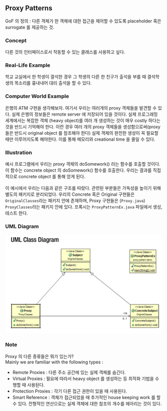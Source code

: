 ## Proxy Patterns 
GoF 의 정의 : 다른 객체가 한 객체에 대한 접근을 제어할 수 있도록 placeholder 혹은 
surrogate 를 제공하는 것. 

### Concept 
다른 것의 인터페이스로서 작동할 수 있는 클래스를 사용하고 싶다. 

### Real-Life Example 
학교 교실에서 한 학생이 결석한 경우 그 학생의 다른 한 친구가 출석을 부를 때 결석학생의 
목소리를 흉내내어 대리 출석을 할 수 있다. 

### Computer World Example 
은행의 ATM 구현을 생각해보자. 여기서 우리는 여러개의 proxy 객체들을 발견할 수 있다. 
실제 은행의 정보들은 remote server 에 저장되어 있을 것이다. 실제 프로그래밍 
세계에서는 복잡한 객체 (heavy object)를 여러 개 생성하는 것이 매우 costly 하다는 것을
반드시 기억해야 한다. 이런 경우 여러 개의 proxy 객체들을 생성함으로써(proxy 들은 반드시 
original object 를 참조해야 한다) 실제 객체의 완전한 생성이 꼭 필요할 때만 이루어지도록 
해야한다. 이를 통해 메모리와 creational time 을 줄일 수 있다. 

### Illustration 
예시 프로그램에서 우리는 proxy 객체의 doSomework() 라는 함수를 호출할 것이다.
이 함수는 concrete object 의 doSomework() 함수를 호출한다. 우리는 
결과를 직접적으로 concrete object 를 통해 얻게 된다. 
<br/><br/>
이 예시에서 우리는 다음과 같은 구조를 따랐다. 관련된 부분들은 가독성을 높이기 위해 
별도의 패키지로 분리되었다. 우리의 Concrete 혹은 Original 구현들은 `OriginalClasses`라는 
패키지 안에 존재하며, Proxy 구현들은 (`Proxy.java`) `ProxyClasses`라는 패키지 안에 있다. 
프록시는 `ProxyPatternEx.java` 파일에서 생성, 테스트 한다. 

### UML Diagram 
![proxyPattern](./proxy-pattern-uml.png)

### Note 
Proxy 의 다른 종류들은 뭐가 있는가? 
<br/>
Mainly we are familiar with the following types :
<br/> 
* Remote Proxies : 다른 주소 공간에 있는 실제 객체를 숨긴다. 
* Virtual Proxies : 필요에 따라서 heavy object 를 생성하는 등 최적화 기법을 수행할 
때 사용된다. 
* Protection Proxies : 각기 다른 접근 권한이 있을 때 사용된다. 
* Smart Reference : 객체가 접근되었을 때 추가적인 house keeping work 를 할 수 있다. 
전형적인 연산으로는 실제 객체에 대한 참조의 개수를 헤아리는 것이 있다.   